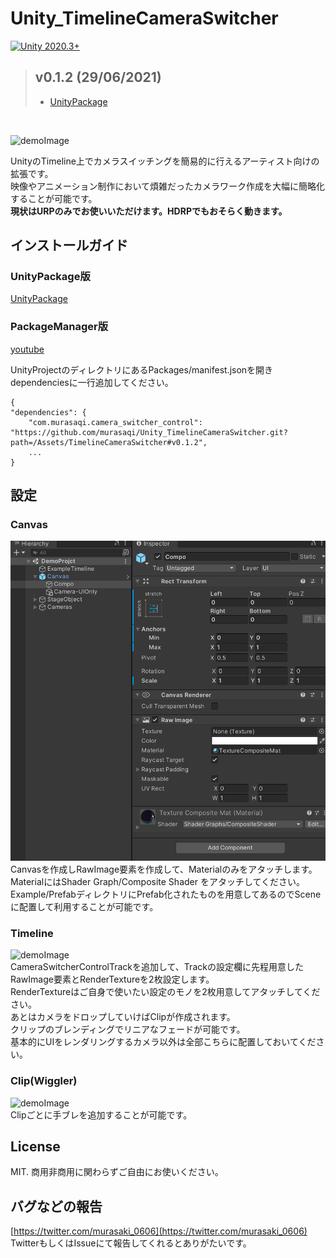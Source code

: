 # Unity_TimelineCameraSwitcher
[![Unity 2020.3+](https://img.shields.io/badge/Unity-Unity-DCD0FF.svg?logo=unity&style=for-the-badge)](https://unity3d.com/jp/unity/qa/lts-releases?version=2020.3)

> ## v0.1.2 (29/06/2021)
> 
> - [UnityPackage](https://github.com/murasaqi/Unity_TimelineCameraSwitcher/releases/tag/v0.1.2)   
<br>

![demoImage](https://github.com/murasaqi/Unity_TimelineCameraSwitcher/blob/main/Docs/bandicam%202021-06-28%2002-02-49-927_1.gif)  

UnityのTimeline上でカメラスイッチングを簡易的に行えるアーティスト向けの拡張です。    
映像やアニメーション制作において煩雑だったカメラワーク作成を大幅に簡略化することが可能です。  
**現状はURPのみでお使いいただけます。HDRPでもおそらく動きます。**

## インストールガイド  
### UnityPackage版
[UnityPackage](https://github.com/murasaqi/Unity_TimelineCameraSwitcher/releases/tag/v0.1.2)

### PackageManager版
[youtube](https://www.youtube.com/watch?v=IY_4eE4b-B4)
  
UnityProjectのディレクトリにあるPackages/manifest.jsonを開き  
dependenciesに一行追加してください。
```
{
"dependencies": {
    "com.murasaqi.camera_switcher_control": "https://github.com/murasaqi/Unity_TimelineCameraSwitcher.git?path=/Assets/TimelineCameraSwitcher#v0.1.2",
    ...
}
```

## 設定
### Canvas
![demoImage](https://github.com/murasaqi/Unity_TimelineCameraSwitcher/blob/main/Docs/canvas_setting.png)  
Canvasを作成しRawImage要素を作成して、Materialのみをアタッチします。  
MaterialにはShader Graph/Composite Shader をアタッチしてください。  
Example/PrefabディレクトリにPrefab化されたものを用意してあるのでSceneに配置して利用することが可能です。
　　
### Timeline
![demoImage](https://github.com/murasaqi/Unity_TimelineCameraSwitcher/blob/main/Docs/track_setting.gif)  
CameraSwitcherControlTrackを追加して、Trackの設定欄に先程用意したRawImage要素とRenderTextureを2枚設定します。  
RenderTextureはご自身で使いたい設定のモノを2枚用意してアタッチしてください。  
あとはカメラをドロップしていけばClipが作成されます。  
クリップのブレンディングでリニアなフェードが可能です。  
基本的にUIをレンダリングするカメラ以外は全部こちらに配置しておいてください。
　　
### Clip(Wiggler)
![demoImage](https://github.com/murasaqi/Unity_TimelineCameraSwitcher/blob/main/Docs/clip_setting.gif)  
Clipごとに手ブレを追加することが可能です。

## License
MIT.
商用非商用に関わらずご自由にお使いください。


## バグなどの報告
[https://twitter.com/murasaki_0606](https://twitter.com/murasaki_0606)
TwitterもしくはIssueにて報告してくれるとありがたいです。
